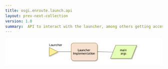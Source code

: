 ```yaml
---
title: osgi.enroute.launch.api
layout: prev-next-collection
version: 1.0
summary:  API to interact with the launcher, among others getting access to the startup arguments.
---
```


![Launcher Interaction](/img/services/osgi.enroute.launcher.overview.png)

